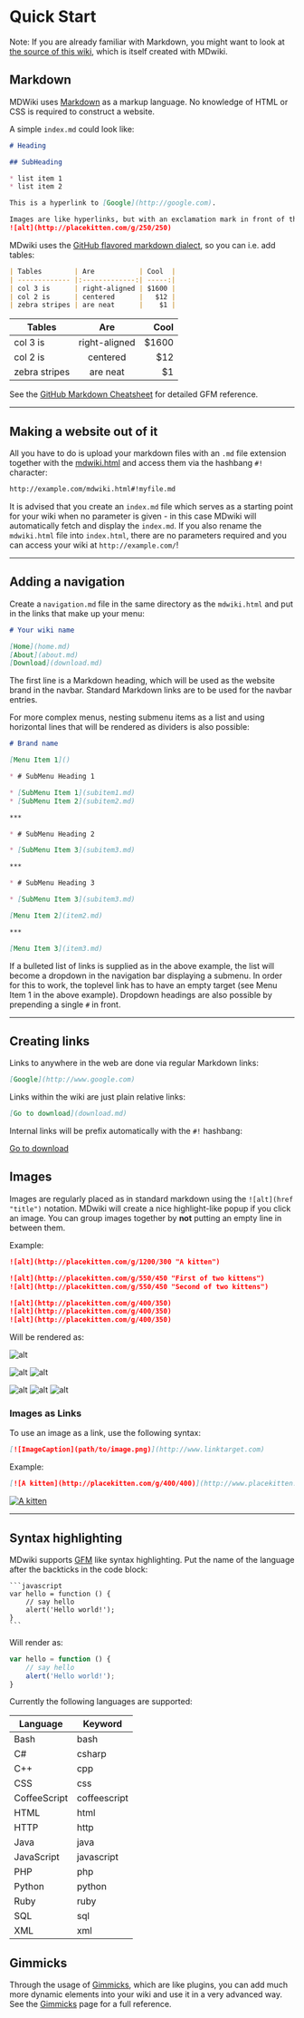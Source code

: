 # Quick Start

Note: If you are already familiar with Markdown, you might want to look at [the source of this wiki][src], which is itself created with MDwiki.

## Markdown

MDWiki uses [Markdown][markdown] as a markup language. No knowledge of HTML or CSS is required to construct a website.

A simple `index.md` could look like:

```md
# Heading

## SubHeading

* list item 1
* list item 2

This is a hyperlink to [Google](http://google.com).

Images are like hyperlinks, but with an exclamation mark in front of them:
![alt](http://placekitten.com/g/250/250)

```

MDwiki uses the [GitHub flavored markdown dialect][gfm], so you can i.e. add tables:

```md
| Tables        | Are           | Cool  |
| ------------- |:-------------:| -----:|
| col 3 is      | right-aligned | $1600 |
| col 2 is      | centered      |   $12 |
| zebra stripes | are neat      |    $1 |
```

| Tables        | Are           | Cool  |
| ------------- |:-------------:| -----:|
| col 3 is      | right-aligned | $1600 |
| col 2 is      | centered      |   $12 |
| zebra stripes | are neat      |    $1 |

See the [GitHub Markdown Cheatsheet][gfmsheet] for detailed GFM reference.

***

## Making a website out of it

All you have to do is upload your markdown files with an `.md` file extension together with the [mdwiki.html][download] and access them via the hashbang `#!` character:

```md
http://example.com/mdwiki.html#!myfile.md
```

It is advised that you create an `index.md` file which serves as a starting point for your wiki when no parameter is given - in this case MDwiki will automatically fetch and display the `index.md`. If you also rename the `mdwiki.html` file into `index.html`, there are no parameters required and you can access your wiki at `http://example.com/`!

***

## Adding a navigation

Create a `navigation.md` file in the same directory as the `mdwiki.html` and put in the links that make up your menu:

```md
# Your wiki name

[Home](home.md)
[About](about.md)
[Download](download.md)

```

The first line is a Markdown heading, which will be used as the website brand in the navbar. Standard Markdown links are to be used for the navbar entries.

For more complex menus, nesting submenu items as a list and using horizontal lines that will be rendered as dividers is also possible:

```md
# Brand name

[Menu Item 1]()

* # SubMenu Heading 1

* [SubMenu Item 1](subitem1.md)
* [SubMenu Item 2](subitem2.md)

***

* # SubMenu Heading 2

* [SubMenu Item 3](subitem3.md)

***

* # SubMenu Heading 3

* [SubMenu Item 3](subitem3.md)

[Menu Item 2](item2.md)

***

[Menu Item 3](item3.md)
```

If a bulleted list of links is supplied as in the above example, the list will become a dropdown in the navigation bar displaying a submenu. In order for this to work, the toplevel link has to have an empty target (see Menu Item 1 in the above example). Dropdown headings are also possible by prepending a single `#` in front.

***

## Creating links

Links to anywhere in the web are done via regular Markdown links:

```md
[Google](http://www.google.com)
```

Links within the wiki are just plain relative links:

```md
[Go to download](download.md)
```

Internal links will be prefix automatically with the `#!` hashbang:

[Go to download](download.md)

## Images

Images are regularly placed as in standard markdown using the `![alt](href "title")` notation. MDwiki will create a nice highlight-like popup if you click an image. You can group images together by __not__ putting an empty line in between them.

Example:

```md
![alt](http://placekitten.com/g/1200/300 "A kitten")

![alt](http://placekitten.com/g/550/450 "First of two kittens")
![alt](http://placekitten.com/g/550/450 "Second of two kittens")

![alt](http://placekitten.com/g/400/350)
![alt](http://placekitten.com/g/400/350)
![alt](http://placekitten.com/g/400/350)
```

Will be rendered as:

![alt](http://placekitten.com/g/1200/300 "A kitten")

![alt](http://placekitten.com/g/550/450 "First of two kittens")
![alt](http://placekitten.com/g/550/450 "Second of two kittens")

![alt](http://placekitten.com/g/400/350)
![alt](http://placekitten.com/g/400/350)
![alt](http://placekitten.com/g/400/350)

### Images as Links

To use an image as a link, use the following syntax:

```md
[![ImageCaption](path/to/image.png)](http://www.linktarget.com)
```

Example:

```md
[![A kitten](http://placekitten.com/g/400/400)](http://www.placekitten.com)
```

[![A kitten](http://placekitten.com/g/400/400)](http://www.placekitten.com)

***

## Syntax highlighting

MDwiki supports [GFM][gfm] like syntax highlighting. Put the name of the language after the backticks in the code block:

````text
```javascript
var hello = function () {
    // say hello
    alert('Hello world!');
}
```
````

Will render as:

```javascript
var hello = function () {
    // say hello
    alert('Hello world!');
}
```

Currently the following languages are supported:

|Language       |Keyword      |
|---------------|-------------|
|Bash           |bash         |
|C#             |csharp       |
|C++            |cpp          |
|CSS            |css          |
|CoffeeScript   |coffeescript |
|HTML           |html         |
|HTTP           |http         |
|Java           |java         |
|JavaScript     |javascript   |
|PHP            |php          |
|Python         |python       |
|Ruby           |ruby         |
|SQL            |sql          |
|XML            |xml          |

## Gimmicks

Through the usage of [Gimmicks][gimmicks], which are like plugins, you can add much more dynamic elements into your wiki and use it in a very advanced way. See the [Gimmicks][gimmicks] page for a full reference.

[download]: download.md
[gfm]: http://github.github.com/github-flavored-markdown/
[gfmsheet]: https://github.com/adam-p/markdown-here/wiki/Markdown-Cheatsheet
[gimmicks]: gimmicks.md
[markdown]: http://daringfireball.net/projects/markdown/
[src]: https://github.com/Dynalon/mdwiki/tree/gh-pages
